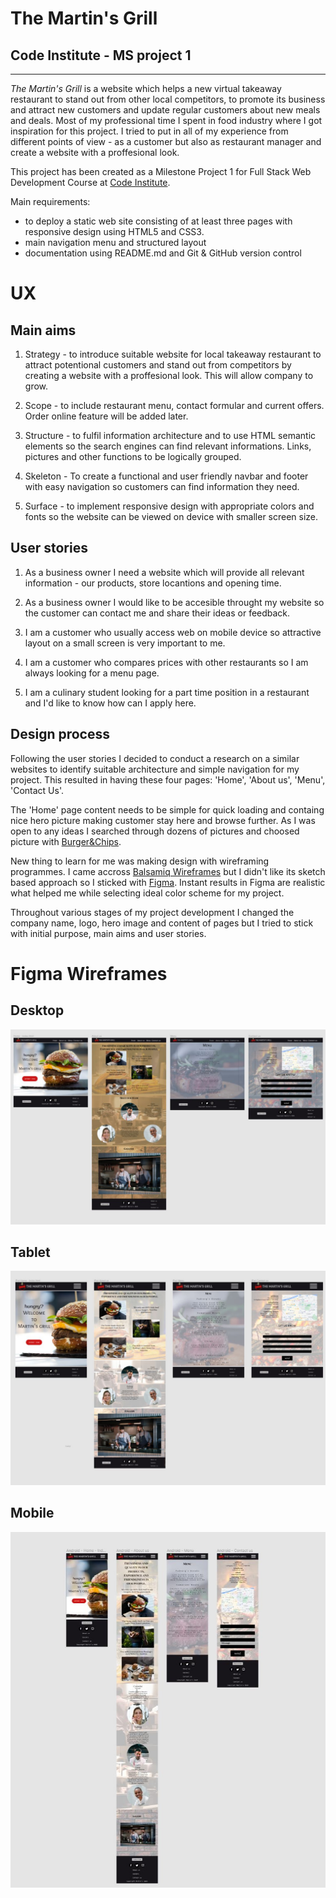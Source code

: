 # The Martin's Grill
## Code Institute - MS project 1
--------------------------------------
*The Martin's Grill* is a website which helps a new virtual takeaway restaurant to stand out from other local competitors, to promote its business and attract new customers and update regular customers about new meals and deals.
Most of my professional time I spent in food industry where I got inspiration for this project. I tried to put in all of my experience from different points of view - as a customer but also as restaurant manager and create a website with a proffesional look.

This project has been created as a Milestone Project 1 for Full Stack Web Development Course at [Code Institute](https://codeinstitute.net).

Main requirements:
* to deploy a static web site consisting of at least three pages with responsive design using HTML5 and CSS3. 
* main navigation menu and structured layout
* documentation using README<span>.</span>md and Git & GitHub version control 


# UX
## Main aims

1. Strategy - to introduce suitable website for local takeaway restaurant to attract potentional customers and stand out from competitors by creating a website with a proffesional look. This will allow company to grow.

1. Scope - to include restaurant menu, contact formular and current offers. Order online feature will be added later.

1. Structure - to fulfil information architecture and to use HTML semantic elements so the search engines can find relevant informations. Links, pictures and other functions to be logically grouped.

1. Skeleton - To create a functional and user friendly navbar and footer with easy navigation so customers can find information they need. 

1. Surface - to implement responsive design with appropriate colors and fonts so the website can be viewed on device with smaller screen size.



## User stories

1. As a business owner I need a website which will provide all relevant information - our products, store locantions and opening time.

1. As a business owner I would like to be accesible throught my website so the customer can contact me and share their ideas or feedback.

1. I am a customer who usually access web on mobile device so attractive layout on a small screen is very important to me.

1. I am a customer who compares prices with other restaurants so I am always looking for a menu page.

1. I am a culinary student looking for a part time position in a restaurant and I'd like to know how can I apply here.

## Design process

Following the user stories I decided to conduct a research on a similar websites to identify suitable architecture and simple navigation for my project. This resulted in having these four pages: 'Home', 'About us', 'Menu', 'Contact Us'.

The 'Home' page content needs to be simple for quick loading and containg nice hero picture making customer stay here and browse further. As I was open to any ideas I searched through dozens of pictures and choosed picture with [Burger&Chips](https://pxhere.com/en/photo/1418586).

New thing to learn for me was making design with wireframing programmes. I came accross [Balsamiq Wireframes](https://balsamiq.com/wireframes/) but I didn't like its sketch based approach so I sticked with [Figma](http://www.figma.com). Instant results in Figma are realistic what helped me while selecting ideal color scheme for my project.

Throughout various stages of my project development I changed the company name, logo, hero image and content of pages but I tried to stick with initial purpose, main aims and user stories.

# Figma Wireframes
## Desktop
![Martin's on Desktop](./img/Figma-desktop.jpg "Martin's on Desktop")

## Tablet
![Martin's on Tablet](./img/figma-tablet.jpg "Martin's on Tablet")

## Mobile
![Martin's on Mobile](./img/figma-mobile.jpg "Martin's on Mobile")

